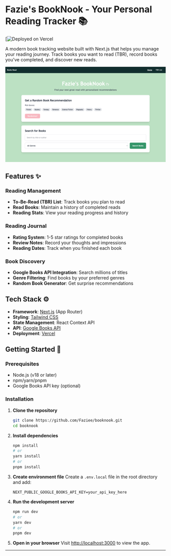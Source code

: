 # Fazie's BookNook - Your Personal Reading Tracker 📚

[![Deployed on Vercel](https://booknook-six.vercel.app/)

A modern book tracking website built with Next.js that helps you manage your reading journey. Track books you want to read (TBR), record books you've completed, and discover new reads.

![BookNook Screenshot](/public/homepage.png)

## Features ✨

### Reading Management
- **To-Be-Read (TBR) List**: Track books you plan to read
- **Read Books**: Maintain a history of completed reads
- **Reading Stats**: View your reading progress and history

### Reading Journal
- **Rating System**: 1-5 star ratings for completed books
- **Review Notes**: Record your thoughts and impressions
- **Reading Dates**: Track when you finished each book

### Book Discovery
- **Google Books API Integration**: Search millions of titles
- **Genre Filtering**: Find books by your preferred genres
- **Random Book Generator**: Get surprise recommendations

## Tech Stack ⚙️

- **Framework**: [Next.js](https://nextjs.org/) (App Router)
- **Styling**: [Tailwind CSS](https://tailwindcss.com/)
- **State Management**: React Context API
- **API**: [Google Books API](https://developers.google.com/books)
- **Deployment**: [Vercel](https://vercel.com)

## Getting Started 🚀

### Prerequisites
- Node.js (v18 or later)
- npm/yarn/pnpm
- Google Books API key (optional)

### Installation
1. **Clone the repository**
   ```bash
   git clone https://github.com/Faziee/booknook.git
   cd booknook
   ```

2. **Install dependencies**
   ```bash
   npm install
   # or
   yarn install
   # or
   pnpm install
   ```

3. **Create environment file**
   Create a `.env.local` file in the root directory and add:
   ```env
   NEXT_PUBLIC_GOOGLE_BOOKS_API_KEY=your_api_key_here
   ```

4. **Run the development server**
   ```bash
   npm run dev
   # or
   yarn dev
   # or
   pnpm dev
   ```

5. **Open in your browser**
   Visit [http://localhost:3000](http://localhost:3000) to view the app.

---
